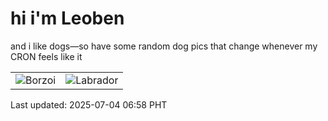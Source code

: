 # hi i'm Leoben

and i like dogs—so have some random dog pics that change whenever my CRON feels like it

|  |  |
|--------|----------|
| ![Borzoi](https://random-dog-vercel.vercel.app/api/random-borzoi?v=1751583500) | ![Labrador](https://random-dog-vercel.vercel.app/api/random-labrador?v=1751583500) |

Last updated: 2025-07-04 06:58 PHT
